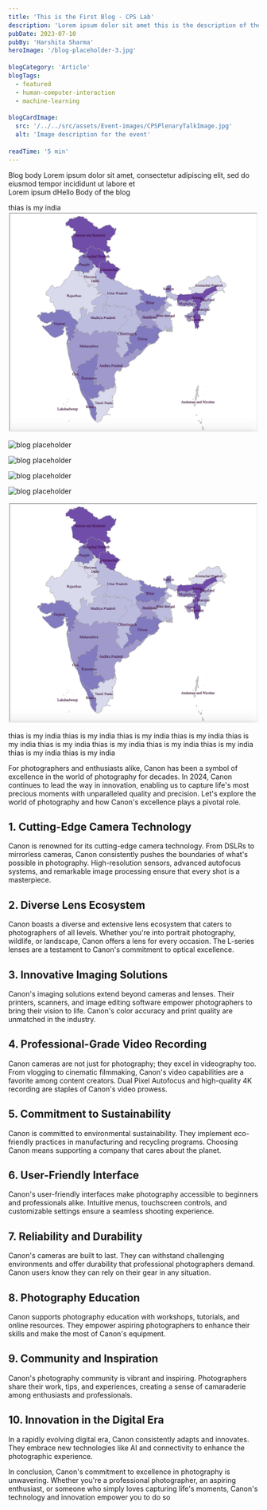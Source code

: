 ```yaml
---
title: 'This is the First Blog - CPS Lab'
description: 'Lorem ipsum dolor sit amet this is the description of the blog that will be visible in the event card on the homepage'
pubDate: 2023-07-10 
pubBy: 'Harshita Sharma'
heroImage: '/blog-placeholder-3.jpg'

blogCategory: 'Article'
blogTags: 
  - featured
  - human-computer-interaction
  - machine-learning

blogCardImage:
  src: '/../../src/assets/Event-images/CPSPlenaryTalkImage.jpg'
  alt: 'Image description for the event'

readTime: '5 min'
---
```


Blog body
Lorem ipsum dolor sit amet, consectetur adipiscing elit, sed do eiusmod tempor incididunt ut labore et     
Lorem ipsum dHello Body of the blog


thias is  my india
![INdia](./src/assets/blog_images/1_iwlmfbkhay_h_10iz5shuw.png "Title")


![blog placeholder](/blog-placeholder-about.jpg)

![blog placeholder](/blog-placeholder-about.jpg)

![blog placeholder](/blog-placeholder-about.jpg)

![blog placeholder](/blog-placeholder-about.jpg)

![INdia](./src/assets/blog_images/1_iwlmfbkhay_h_10iz5shuw.png "Title")



thias is  my india
thias is  my india
thias is  my india
thias is  my india
thias is  my india
thias is  my india
thias is  my india
thias is  my india
thias is  my india
thias is  my india
thias is  my india

For photographers and enthusiasts alike, Canon has been a symbol of excellence in the world of photography for decades. In 2024, Canon continues to lead the way in innovation, enabling us to capture life's most precious moments with unparalleled quality and precision. Let's explore the world of photography and how Canon's excellence plays a pivotal role.

## **1. Cutting-Edge Camera Technology**

Canon is renowned for its cutting-edge camera technology. From DSLRs to mirrorless cameras, Canon consistently pushes the boundaries of what's possible in photography. High-resolution sensors, advanced autofocus systems, and remarkable image processing ensure that every shot is a masterpiece.

## **2. Diverse Lens Ecosystem**

Canon boasts a diverse and extensive lens ecosystem that caters to photographers of all levels. Whether you're into portrait photography, wildlife, or landscape, Canon offers a lens for every occasion. The L-series lenses are a testament to Canon's commitment to optical excellence.

## **3. Innovative Imaging Solutions**

Canon's imaging solutions extend beyond cameras and lenses. Their printers, scanners, and image editing software empower photographers to bring their vision to life. Canon's color accuracy and print quality are unmatched in the industry.

## **4. Professional-Grade Video Recording**

Canon cameras are not just for photography; they excel in videography too. From vlogging to cinematic filmmaking, Canon's video capabilities are a favorite among content creators. Dual Pixel Autofocus and high-quality 4K recording are staples of Canon's video prowess.

## **5. Commitment to Sustainability**

Canon is committed to environmental sustainability. They implement eco-friendly practices in manufacturing and recycling programs. Choosing Canon means supporting a company that cares about the planet.

## **6. User-Friendly Interface**

Canon's user-friendly interfaces make photography accessible to beginners and professionals alike. Intuitive menus, touchscreen controls, and customizable settings ensure a seamless shooting experience.

## **7. Reliability and Durability**

Canon's cameras are built to last. They can withstand challenging environments and offer durability that professional photographers demand. Canon users know they can rely on their gear in any situation.

## **8. Photography Education**

Canon supports photography education with workshops, tutorials, and online resources. They empower aspiring photographers to enhance their skills and make the most of Canon's equipment.

## **9. Community and Inspiration**

Canon's photography community is vibrant and inspiring. Photographers share their work, tips, and experiences, creating a sense of camaraderie among enthusiasts and professionals.

## **10. Innovation in the Digital Era**

In a rapidly evolving digital era, Canon consistently adapts and innovates. They embrace new technologies like AI and connectivity to enhance the photographic experience.

In conclusion, Canon's commitment to excellence in photography is unwavering. Whether you're a professional photographer, an aspiring enthusiast, or someone who simply loves capturing life's moments, Canon's technology and innovation empower you to do so